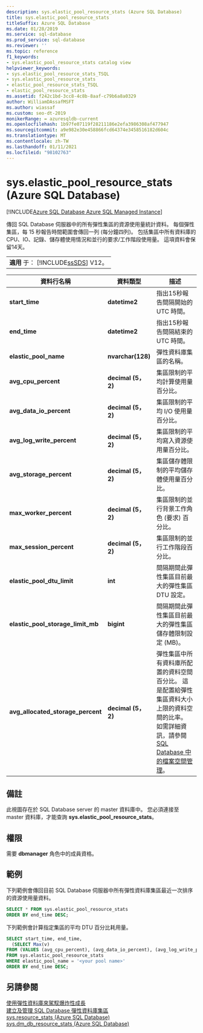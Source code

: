 ```yaml
---
description: sys.elastic_pool_resource_stats (Azure SQL Database)
title: sys.elastic_pool_resource_stats
titleSuffix: Azure SQL Database
ms.date: 01/28/2019
ms.service: sql-database
ms.prod_service: sql-database
ms.reviewer: ''
ms.topic: reference
f1_keywords:
- sys.elastic_pool_resource_stats catalog view
helpviewer_keywords:
- sys.elastic_pool_resource_stats_TSQL
- sys.elastic_pool_resource_stats
- elastic_pool_resource_stats_TSQL
- elastic_pool_resource_stats
ms.assetid: f242c1bd-3cc8-4c8b-8aaf-c79b6a8a0329
author: WilliamDAssafMSFT
ms.author: wiassaf
ms.custom: seo-dt-2019
monikerRange: = azuresqldb-current
ms.openlocfilehash: 1b97fe07119f28211186e2efa3986308af477947
ms.sourcegitcommit: a9e982e30e458866fcd64374e3458516182d604c
ms.translationtype: MT
ms.contentlocale: zh-TW
ms.lasthandoff: 01/11/2021
ms.locfileid: "98102763"
---
```

# <a name="syselastic_pool_resource_stats-azure-sql-database"></a>sys.elastic_pool_resource_stats (Azure SQL Database)
[!INCLUDE[Azure SQL Database Azure SQL Managed Instance](../../includes/applies-to-version/asdb-asdbmi.md)]

  傳回 SQL Database 伺服器中的所有彈性集區的資源使用量統計資料。 每個彈性集區，每 15 秒報告時間範圍會傳回一列 (每分鐘四列)。 包括集區中所有資料庫的 CPU、IO、記錄、儲存體使用情況和並行的要求/工作階段使用量。 這項資料會保留14天。 
  
||  
|-|  
|**適用** 于：  [!INCLUDE[ssSDS](../../includes/sssds-md.md)] V12。|  
  
|資料行名稱|資料類型|描述|  
|-----------------|---------------|-----------------|  
|**start_time**|**datetime2**|指出15秒報告間隔開始的 UTC 時間。|  
|**end_time**|**datetime2**|指出15秒報告間隔結束的 UTC 時間。|  
|**elastic_pool_name**|**nvarchar(128)**|彈性資料庫集區的名稱。|  
|**avg_cpu_percent**|**decimal (5，2)**|集區限制的平均計算使用量百分比。|  
|**avg_data_io_percent**|**decimal (5，2)**|集區限制的平均 I/O 使用量百分比。|  
|**avg_log_write_percent**|**decimal (5，2)**|集區限制的平均寫入資源使用量百分比。|  
|**avg_storage_percent**|**decimal (5，2)**|集區儲存體限制的平均儲存體使用量百分比。|  
|**max_worker_percent**|**decimal (5，2)**|集區限制的並行背景工作角色 (要求) 百分比。|  
|**max_session_percent**|**decimal (5，2)**|集區限制的並行工作階段百分比。|  
|**elastic_pool_dtu_limit**|**int**|間隔期間此彈性集區目前最大的彈性集區 DTU 設定。|  
|**elastic_pool_storage_limit_mb**|**bigint**|間隔期間此彈性集區目前最大的彈性集區儲存體限制設定 (MB)。|
|**avg_allocated_storage_percent**|**decimal (5，2)**|彈性集區中所有資料庫所配置的資料空間百分比。  這是配置給彈性集區資料大小上限的資料空間的比率。  如需詳細資訊，請參閱[SQL Database 中的檔案空間管理](/azure/sql-database/sql-database-file-space-management)。|  
  
## <a name="remarks"></a>備註

 此視圖存在於 SQL Database server 的 master 資料庫中。 您必須連接至 master 資料庫，才能查詢 **sys.elastic_pool_resource_stats**。  
  
## <a name="permissions"></a>權限

 需要 **dbmanager** 角色中的成員資格。  
  
## <a name="examples"></a>範例

 下列範例會傳回目前 SQL Database 伺服器中所有彈性資料庫集區最近一次排序的資源使用量資料。  
  
```sql
SELECT * FROM sys.elastic_pool_resource_stats
ORDER BY end_time DESC;  
```

 下列範例會計算指定集區的平均 DTU 百分比耗用量。  

```sql
SELECT start_time, end_time,
  (SELECT Max(v)
FROM (VALUES (avg_cpu_percent), (avg_data_io_percent), (avg_log_write_percent)) AS value(v)) AS [avg_DTU_percent]
FROM sys.elastic_pool_resource_stats
WHERE elastic_pool_name = '<your pool name>'
ORDER BY end_time DESC;  
```

## <a name="see-also"></a>另請參閱

 [使用彈性資料庫來駕馭爆炸性成長](/azure/azure-sql/database/elastic-pool-overview)   
 [建立及管理 SQL Database 彈性資料庫集區](/azure/azure-sql/database/elastic-pool-overview)   
 [sys.resource_stats &#40;Azure SQL Database&#41;](../../relational-databases/system-catalog-views/sys-resource-stats-azure-sql-database.md)   
 [sys.dm_db_resource_stats &#40;Azure SQL Database&#41;](../../relational-databases/system-dynamic-management-views/sys-dm-db-resource-stats-azure-sql-database.md)  
  

